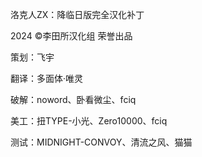 洛克人ZX：降临日版完全汉化补丁

2024 ©李田所汉化组 荣誉出品

策划：飞宇

翻译：多面体·唯灵

破解：noword、卧看微尘、fciq

美工：扭TYPE-小光、Zero10000、fciq

测试：MIDNIGHT-CONVOY、清流之风、猫猫
